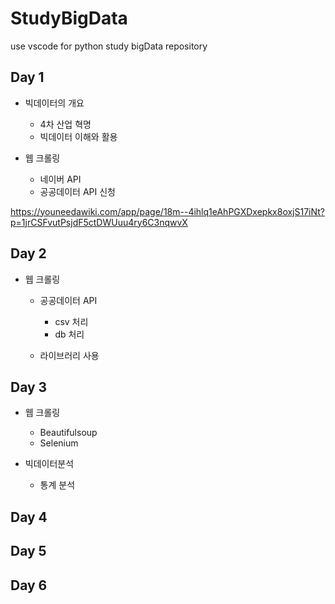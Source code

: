 # StudyBigData
use vscode for python study bigData repository


## Day 1
- 빅데이터의 개요
  - 4차 산업 혁명
  - 빅데이터 이해와 활용

- 웹 크롤링 
  - 네이버 API
  - 공공데이터 API 신청
  
https://youneedawiki.com/app/page/18m--4ihlq1eAhPGXDxepkx8oxjS17iNt?p=1jrCSFvutPsjdF5ctDWUuu4ry6C3nqwvX

## Day 2
- 웹 크롤링
  - 공공데이터 API
    - csv 처리
    - db 처리

  - 라이브러리 사용


## Day 3
- 웹 크롤링
  - Beautifulsoup
  - Selenium

- 빅데이터분석
  - 통계 분석
  
## Day 4

## Day 5

## Day 6
